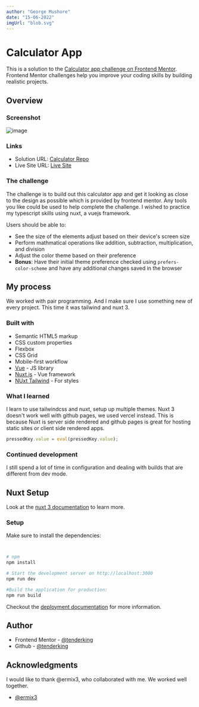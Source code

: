 ```yaml
---
author: "George Mushore"
date: "15-06-2022"
imgUrl: "blob.svg"
---
```


# Calculator App

This is a solution to the [Calculator app challenge on Frontend Mentor](https://www.frontendmentor.io/challenges/calculator-app-9lteq5N29). Frontend Mentor challenges help you improve your coding skills by building realistic projects.

## Overview

### Screenshot

![image](https://github.com/tenderking/calculator-nuxt-app/raw/master/screenshot.png)

### Links

- Solution URL: [Calculator Repo](https://github.com/tenderking/calculator-nuxt-app)
- Live Site URL: [Live Site](https://calculator-nuxt-app.vercel.app/)

### The challenge

The challenge is to build out this calculator app and get it looking as close to the design as possible which is provided by frontend mentor. Any tools you like could be used to help complete the challenge. I wished to practice my typescript skills using nuxt, a vuejs framework.

Users should be able to:

- See the size of the elements adjust based on their device's screen size
- Perform mathmatical operations like addition, subtraction, multiplication, and division
- Adjust the color theme based on their preference
- **Bonus**: Have their initial theme preference checked using `prefers-color-scheme` and have any additional changes saved in the browser

## My process

We worked with pair programming. And I make sure I use something new of every project. This time it was tailwind and nuxt 3.

### Built with

- Semantic HTML5 markup
- CSS custom properties
- Flexbox
- CSS Grid
- Mobile-first workflow
- [Vue](https://vuejs.org/) - JS library
- [Nuxt.js](https://nuxtjs.org/) - Vue framework
- [NUxt Tailwind](https://tailwindcss.nuxtjs.org/) - For styles

### What I learned

I learn to use tailwindcss and nuxt, setup up multiple themes. Nuxt 3 doesn't work well with github pages, we used vercel instead. This is because Nuxt is server side rendered and github pages is great for hosting static sites or client side rendered apps.

```js
pressedKey.value = eval(pressedKey.value);
```

### Continued development

I still spend a lot of time in configuration and dealing with builds that are different from dev mode.

## Nuxt Setup

Look at the [nuxt 3 documentation](https://v3.nuxtjs.org) to learn more.

### Setup

Make sure to install the dependencies:

```bash


# npm
npm install

# Start the development server on http://localhost:3000
npm run dev

#Build the application for production:
npm run build

```

Checkout the [deployment documentation](https://v3.nuxtjs.org/guide/deploy/presets) for more information.

## Author

- Frontend Mentor - [@tenderking](https://www.frontendmentor.io/profile/tenderking)
- Github - [@tenderking](https://github.com/tenderking/)

## Acknowledgments

I would like to thank @ermix3, who collaborated with me. We worked well together.

- [@ermix3](https://github.com/ermix3)
